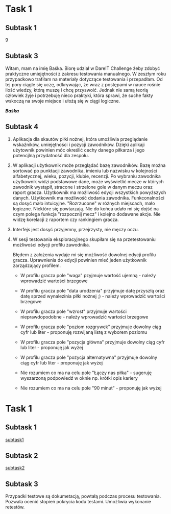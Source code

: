 # **Task 1**

## **Subtask 1**

9

## **Subtask 3**

Witam, mam na imię Baśka. Biorę udział w DareIT Challenge żeby zdobyć praktyczne umiejętności z zakresu testowania manualnego. 
W zeszłym roku przypadkowo trafiłam na materiały dotyczące testowania i przepadłam. Od tej pory ciągle się uczę, odkrywając, że wraz z postępami w nauce rośnie ilość wiedzy, którą muszę i chcę przyswoić.
Jednak nie samą teorią człowiek żyje i potrzebuję nieco praktyki, która sprawi, że suche fakty wskoczą na swoje miejsce i ułożą się w ciągi logiczne.

**_Baśka_**

## **Subtask 4**

1. Aplikacja dla skautów piłki nożnej, która umożliwia przeglądanie wskaźników, umiejętności i pozycji zawodników.
  Dzięki aplikaji użytownik powinien móc określić cechy danego piłkarza i jego potencjlną przydatność dla zespołu.

2. W aplikacji użytkownik może przeglądać bazę zawodników. Bazę można sortować po punktacji zawodnika, imieniu lub nazwisku w kolejności alfabetycznej, wieku, pozycji, klubie, recenzji.
  Po wybraniu zawodnika użytkownik widzi podstawowe dane, może wyświetlić mecze w których zawodnik wystąpił, stracone i strzelone gole w danym meczu oraz raport gracza.
  Użytkownik ma możliwość edycji wszystkich powyższych danych.
  Użytkownik ma możliwość dodania zawodnika.
  Funkconalności są dosyć mało intuicyjne. "Rozrzucone" w różnych miejscach, mało logiczne. Niektóre się powtarzają.
  Nie do końca udało mi się dojść na czym polega funkcja "rozpocznij mecz" i kolejno dodawane akcje. Nie widzę korelacji z raportem czy rankingiem gracza.

3. Interfejs jest dosyć przyjemny, przejrzysty, nie męczy oczu.

4. W sesji testowania eksploracyjnego skupiłam się na przetestowaniu możliwości edycji profilu zawodnika.
   
   
   Błędem z założenia wydaje mi się możliwość dowolnej edycji profilu gracza. Uprawnienia do edycji powinien mieć jeden użytkownik zarządzający profilem.
  
      * W profilu gracza pole "waga" pzyjmuje wartość ujemną - należy wprowadzić wartości brzegowe
  
      * W profilu gracza pole "data urodzenia" przyjmuje datę przyszłą oraz datę sprzed wynalezinia piłki nożnej ;) - należy wprowadzić wartości brzegowe
  
      * W profilu gracza pole "wzrost" przyjmuje wartości nieprawdopodobne - należy wprowadzić wartości brzegowe
  
      * W profilu gracza pole "poziom rozgrywek" przyjmuje dowolny ciąg cyfr lub liter - proponuję rozwijaną listę z wyborem poziomu
  
      * W profilu gracza pole "pozycja główna" przyjmuje dowolny ciąg cyfr lub liter - proponuję jak wyżej
  
      * W profilu gracza pole "pozycja alternatywna" przyjmuje dowolny ciąg cyfr lub liter - proponuję jak wyżej
  
      * Nie rozumiem co ma na celu pole "Łączy nas piłka" - sugeruję wyszarzoną podpowiedź w oknie np. krótki opis kariery
  
      * Nie rozumiem co ma na celu pole "90 minut" - proponuję jak wyżej
  

# **Task 1**

 ## **Subtask 1**

[subtask1](https://docs.google.com/spreadsheets/d/1cJdgKOohFKX-LAvIPEd7_Vse6Cfx7HyT/edit#gid=541246506)

## **Subtask 2**

[subtask2](https://docs.google.com/spreadsheets/d/1-a9cfQO4mb6n4rqtnMebCNdCA5_44QsHkxkJyuEzlGY/edit#gid=0)

## **Subtask 3**

Przypadki testowe są dokumetacją, powtałą podczas procesu testowania. 
Pozwala ocenić stopień pokrycia kodu testami.
Umożliwia wykonanie retestów.

